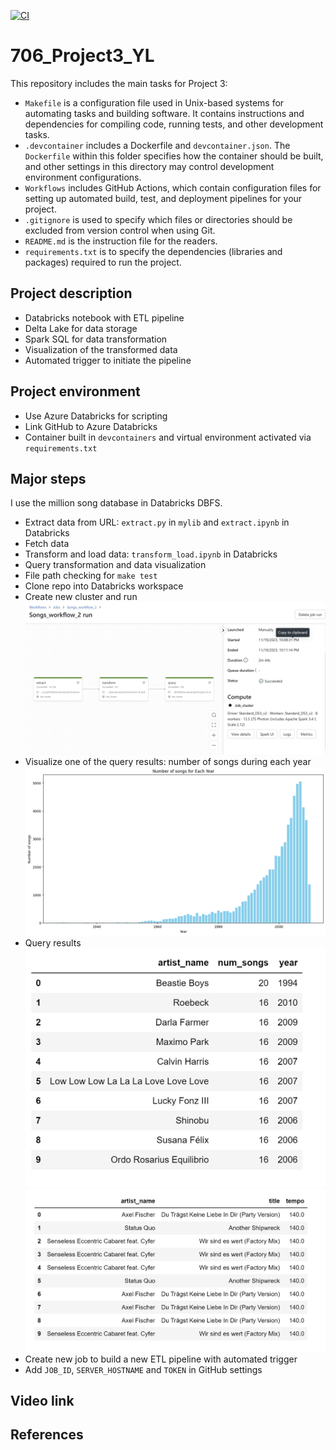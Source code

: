 [![CI](https://github.com/nogibjj/706_Week01_YL/actions/workflows/cicd.yml/badge.svg)](https://github.com/nogibjj/706_Week01_YL/actions/workflows/cicd.yml)

# 706_Project3_YL

This repository includes the main tasks for Project 3:

* `Makefile` is a configuration file used in Unix-based systems for automating tasks and building software. It contains instructions and dependencies for compiling code, running tests, and other development tasks.
* `.devcontainer` includes a Dockerfile and `devcontainer.json`. The `Dockerfile` within this folder specifies how the container should be built, and other settings in this directory may control development environment configurations.
* `Workflows` includes GitHub Actions, which contain configuration files for setting up automated build, test, and deployment pipelines for your project.
* `.gitignore` is used to specify which files or directories should be excluded from version control when using Git.
* `README.md` is the instruction file for the readers.
* `requirements.txt` is to specify the dependencies (libraries and packages) required to run the project.

## Project description
* Databricks notebook with ETL pipeline
* Delta Lake for data storage
* Spark SQL for data transformation
* Visualization of the transformed data
* Automated trigger to initiate the pipeline

## Project environment

* Use Azure Databricks for scripting
* Link GitHub to Azure Databricks
* Container built in `devcontainers` and virtual environment activated via `requirements.txt`

## Major steps
I use the million song database in Databricks DBFS.
* Extract data from URL: `extract.py` in `mylib` and `extract.ipynb` in Databricks
* Fetch data
* Transform and load data: `transform_load.ipynb` in Databricks
* Query transformation and data visualization
* File path checking for `make test`
* Clone repo into Databricks workspace
* Create new cluster and run
![Alt text](figures/songs_workflow.png)
* Visualize one of the query results: number of songs during each year
![Alt text](figures/vis.png)
* Query results
![Alt text](figures/top_artists.png)
![Alt text](figures/topDJs.png)
* Create new job to build a new ETL pipeline with automated trigger
* Add `JOB_ID`, `SERVER_HOSTNAME` and `TOKEN` in GitHub settings

## Video link


## References